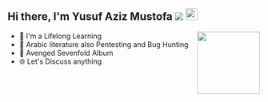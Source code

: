 ## Hi there, I'm Yusuf Aziz Mustofa ![](https://komarev.com/ghpvc/?username=gvoze32&color=FF69B4) <img height="24px" src="https://i.pinimg.com/originals/a9/50/86/a95086c3173ff2dd84dbaa45666a5d60.gif" />


 <img align="right" height="125px" src="https://media0.giphy.com/media/Tk80oT8vrGZiH8Uq1u/giphy.gif" />
 
- 🔭 I'm a Lifelong Learning
- 📌 Arabic literature also Pentesting and Bug Hunting
- 🎵 Avenged Sevenfold Album
- 🌐 Let's Discuss anything
<br />
